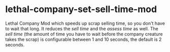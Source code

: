 # lethal-company-set-sell-time-mod
Lethal Company Mod which speeds up scrap selling time, so you don't have to wait that long. It reduces the *sell time* and the *assess time* as well.
The *sell time* (the amount of time you have to wait before the company creature takes the scrap) is configurable between 1 and 10 seconds, the default is 2 seconds.
